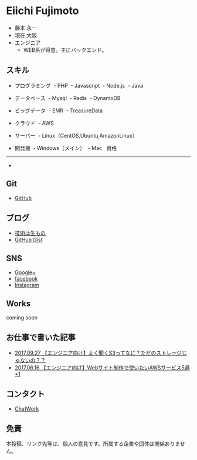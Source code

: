Eiichi Fujimoto
===
- 藤本 永一
- 現在 大阪
- エンジニア
  - WEB系が得意。主にバックエンド。

スキル
---
- プログラミング
  - PHP
  - Javascript
  - Node.js
  - Java
  
- データベース
  - Mysql
  - Redis
  - DynamoDB

- ビッグデータ
  - EMR
  - TreasureData

- クラウド
  - AWS

- サーバー
  - Linux（CentOS,Ubuntu,AmazonLinux）

- 開発機
  - Windows（メイン）
  - Mac
  
資格
---
- 

Git
---
- [GitHub](https://github.com/eiichi-worker) 


ブログ
---
- [技術は生もの](http://blog.noraneko.work/)
- [GitHub Gist](https://gist.github.com/eiichi-worker)


SNS
---
- [Google+](https://plus.google.com/+EiichiFujimoto)
- [facebook](https://www.facebook.com/eiichi.fujimoto)
- [Instagram](https://www.instagram.com/f_eiichi/)


Works
---
coming soon


お仕事で書いた記事
---
- [2017.09.27 【エンジニア向け】よく聞くS3ってなに？ただのストレージじゃないの？？](https://service.plan-b.co.jp/blog/creative/4981/)
- [2017.06.16 【エンジニア向け】Webサイト制作で使いたいAWSサービス5選+1](https://service.plan-b.co.jp/blog/creative/2287/)

コンタクト
---
- [ChatWork](https://chatwork.com/Eiichi_Fujimoto)


免責
---
本投稿、リンク先等は、個人の意見です。所属する企業や団体は関係ありません。



<!-- Global Site Tag (gtag.js) - Google Analytics -->
<script async src="https://www.googletagmanager.com/gtag/js?id=UA-107689012-1"></script>
<script>
  window.dataLayer = window.dataLayer || [];
  function gtag(){dataLayer.push(arguments);}
  gtag('js', new Date());

  gtag('config', 'UA-107689012-1');
</script>
